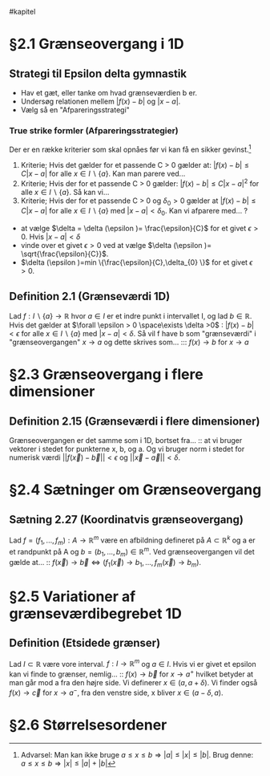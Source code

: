 #kapitel 
# §2.1 Grænseovergang i 1D
## Strategi til Epsilon delta gymnastik
- Hav et gæt, eller tanke om hvad grænseværdien b er.
- Undersøg relationen mellem $|f(x)-b| \text{ og } |x-a|$.
- Vælg så en "Afpareringsstrategi"
### True strike formler (Afpareringsstrategier)
Der er en række kriterier som skal opnåes før vi kan få en sikker gevinst.[^1]
1. Kriterie; Hvis det gælder for et passende C > 0 gælder at: $|f(x)-b| \leq C|x-a|$ for alle $x \in I \backslash \{ a\}$. Kan man parere ved...
2. Kriterie; Hvis der for et passende C > 0 gælder: $|f(x)-b|\leq C|x-a|^{2}$ for alle $x \in I \backslash \{ a\}$. Så kan vi...
3. Kriterie; Hvis der for et passende C > 0 og $\delta_{0}>0$ gælder at $|f(x)-b|\leq C|x-a|$ for alle $x \in I \backslash \{ a\}$ med $|x-a|<\delta_{0}$. Kan vi afparere med...
?
- at vælge $\delta = \delta (\epsilon )= \frac{\epsilon}{C}$ for et givet $\epsilon >0$. Hvis $|x-a|<\delta$
- vinde over et givet $\epsilon >0$ ved at vælge $\delta (\epsilon )= \sqrt{\frac{\epsilon}{C}}$.
- $\delta (\epsilon )=min \{\frac{\epsilon}{C},\delta_{0} \}$ for et givet $\epsilon > 0$.
 

## Definition 2.1 (Grænseværdi 1D)
Lad $f : I \backslash \{ a\}\to \mathbb{R}$ hvor $a \in I$ er et indre punkt i intervallet I, og lad $b \in \mathbb{R}$. Hvis det gælder at $\forall \epsilon > 0 \space\exists \delta >0$ : $|f(x)-b| < \epsilon$ for alle $x \in I \backslash \{ a\}$ med $|x-a|< \delta$. Så vil f have b som "grænseværdi" i "grænseovergangen" $x \to a$ og dette skrives som... ::: $f(x)\to b$ for $x \to a$

# §2.3 Grænseovergang i flere dimensioner
## Definition 2.15 (Grænseværdi i flere dimensioner)
Grænseovergangen er det samme som i 1D, bortset fra... :: at vi bruger vektorer i stedet for punkterne x, b, og a. Og vi bruger norm i stedet for numerisk værdi $||f(\vec{x})-\vec{b}||<\epsilon$ og $||\vec{x}-\vec{a}||<\delta$.

# §2.4 Sætninger om Grænseovergang
## Sætning 2.27 (Koordinatvis grænseovergang)
Lad $f = (f_1,...,f_{m}):A\to \mathbb{R}^{m}$ være en afbildning defineret på $A \subset \mathbb{R}^{k}$ og a er et randpunkt på A og $b =(b_{1},...,b_{m})\in \mathbb{R}^{m}$. Ved grænseovergangen vil det gælde at... :: $f(\vec{x})\to \vec{b} \Leftrightarrow (f_{1}(\vec{x})\to b_{1},...,f_{m}(\vec{x})\to b_{m})$.


# §2.5 Variationer af grænseværdibegrebet 1D
## Definition (Etsidede grænser)
Lad $I \subset \mathbb{R}$ være vore interval. $f:I \to \mathbb{R}^{m}$ og $a \in I$. Hvis vi er givet et epsilon kan vi finde to grænser, nemlig... :: $f(x)\to \vec{b}$ for $x \to a^{+}$ hvilket betyder at man går mod a fra den højre side. Vi definerer $x \in (a, a+\delta)$. Vi finder også $f(x)\to \vec{c}$ for $x \to a^{-}$, fra den venstre side, x bliver $x \in (a- \delta, a)$.

# §2.6 Størrelsesordener


[^1]: Advarsel: Man kan ikke bruge $a \leq x \leq b \Rightarrow |a| \leq |x| \leq |b|$. Brug denne: $a \leq x \leq b \Rightarrow |x| \leq |a|+|b|$